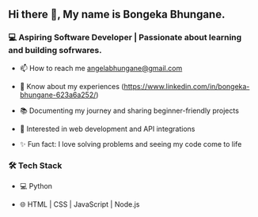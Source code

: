 ## Hi there 👋, My name is Bongeka Bhungane.

### 💻 Aspiring Software Developer | Passionate about learning and building sofrwares.
- 📫 How to reach me angelabhungane@gmail.com

- 📄 Know about my experiences (https://www.linkedin.com/in/bongeka-bhungane-623a6a252/)

- 📚 Documenting my journey and sharing beginner-friendly projects

- 🚀 Interested in web development and API integrations

- ✨ Fun fact: I love solving problems and seeing my code come to life

### 🛠 Tech Stack
- 💻 Python

- 🌐 HTML | CSS | JavaScript | Node.js 
